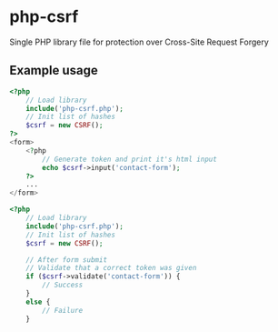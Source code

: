 # php-csrf
Single PHP library file for protection over Cross-Site Request Forgery

## Example usage

```php
<?php
    // Load library
    include('php-csrf.php');
    // Init list of hashes
    $csrf = new CSRF();
?>
<form>
    <?php
        // Generate token and print it's html input
        echo $csrf->input('contact-form');
    ?>
    ...
</form>
```

```php
<?php
    // Load library
    include('php-csrf.php');
    // Init list of hashes
    $csrf = new CSRF();

    // After form submit
    // Validate that a correct token was given
    if ($csrf->validate('contact-form')) {
        // Success
    }
    else {
        // Failure
    }
```
